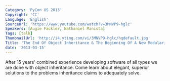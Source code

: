 ```yaml
---
Category: 'PyCon US 2013'
Copyright: 'CC'
Language: 'English'
SourceUrl: 'https://www.youtube.com/watch?v=3MNVP9-hglc'
Speakers: [Augie Fackler, Nathaniel Manista]
Tags: [talk]
ThumbnailUrl: 'http://i4.ytimg.com/vi/3MNVP9-hglc/hqdefault.jpg'
Title: 'The End Of Object Inheritance & The Beginning Of A New Modularity'
date: '2013-03-15'
---
```

After 15 years' combined experience developing software of all types
we are done with object inheritance. Come learn about elegant, superior solutions
to the problems inheritance claims to adequately solve.